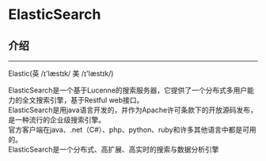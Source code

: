 # ElasticSearch

## 介绍
---
Elastic(英 /ɪ'læstɪk/  美 /ɪ'læstɪk/)

ElasticSearch是一个基于Lucenne的搜索服务器，它提供了一个分布式多用户能力的全文搜索引擎，基于Restful web接口。   
ElasticSearch是用java语言开发的，并作为Apache许可条款下的开放源码发布，是一种流行的企业级搜索引擎。   
官方客户端在java、.net（C#）、php、python、ruby和许多其他语言中都是可用的。   
ElasticSearch是一个分布式、高扩展、高实时的搜索与数据分析引擎